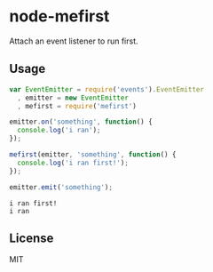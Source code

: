 node-mefirst
============

Attach an event listener to run first.

Usage
-----

```javascript
var EventEmitter = require('events').EventEmitter
  , emitter = new EventEmitter
  , mefirst = require('mefirst')

emitter.on('something', function() {
  console.log('i ran');
});

mefirst(emitter, 'something', function() {
  console.log('i ran first!');
});

emitter.emit('something');
```

```
i ran first!
i ran
```

License
-------

MIT